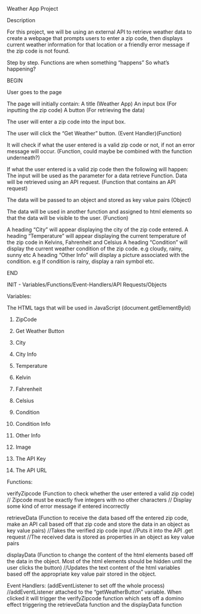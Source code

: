 Weather App Project

Description

For this project, we will be using an external API to retrieve weather data to create a webpage that prompts users to enter a zip code, then displays current weather information for that location or a friendly error message if the zip code is not found.

Step by step. 
Functions are when something “happens” 
So what’s happening?


BEGIN

User goes to the page

The page will initially contain:
    A title (Weather App)
    An input box (For inputting the zip code) 
    A button (For retrieving the data) 

The user will enter a zip code into the input box.

The user will click the “Get Weather” button. 
(Event Handler)(Function) 

It will check if what the user entered is a valid zip code or not, if not an error message will occur.
(Function, could maybe be combined with the function underneath?)

If what the user entered is a valid zip code then the following will happen:
    The input will be used as the parameter for a data retrieve Function. 
    Data will be retrieved using an API request. 
(Function that contains an API request)

The data will be passed to an object and stored as key value pairs
(Object)

The data will be used in another function and assigned to html elements so that the data will be visible to the user.
(Function) 

 A heading “City” will appear displaying the city of the zip code entered. 
 A heading “Temperature” will appear displaying the current temperature of the zip code in Kelvins, Fahrenheit and Celsius
 A heading “Condition” will display the current weather condition of the zip code. e.g cloudy, rainy, sunny etc 
 A heading “Other Info” will display a picture associated with the condition. e.g If condition is rainy, display a rain symbol etc.
 
END


INIT - Variables/Functions/Event-Handlers/API Requests/Objects


Variables:

The HTML tags that will be used in JavaScript (document.getElementById)

1. ZipCode 
2. Get Weather Button 
3. City 
4. City Info 
5. Temperature 
6. Kelvin
7. Fahrenheit 
8. Celsius 
9. Condition 
10. Condition Info 
11. Other Info 
12. Image 

13. The API Key
14. The API URL 


Functions:

verifyZipcode
(Function to check whether the user entered a valid zip code)
	// Zipcode must be exactly five integers with no other characters
	// Display some kind of error message if entered incorrectly


retrieveData 
(Function to receive the data based off the entered zip code, make an API call based off that zip code and store the data in an object as key value pairs)
	//Takes the verified zip code input 
	//Puts it into the API  .get request
	//The received data is stored as properties in an object as key value pairs


displayData 
(Function to change the content of the html elements based off the data in the object. Most of the html elements should be hidden until the user clicks the button)
	//Updates the text content of the html variables based off the appropriate key value pair stored in the object. 

Event Handlers:
(addEventListener to set off the whole process) 
	//addEventListener attached to the “getWeatherButton” variable. When clicked it will trigger the verifyZipcode function which sets off a domino effect triggering the retrieveData function and the displayData function



